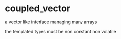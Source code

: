 # coupled_vector
a vector like interface managing many arrays

the templated types must be non constant non volatile